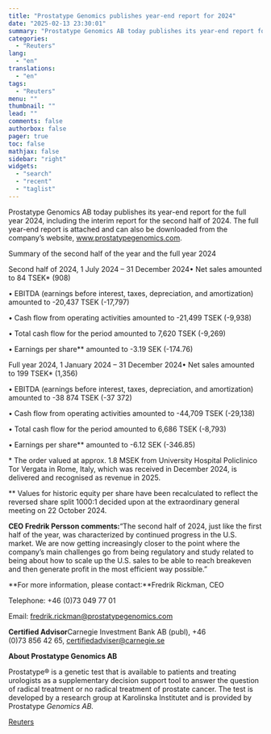 ```yaml
---
title: "Prostatype Genomics publishes year-end report for 2024"
date: "2025-02-13 23:30:01"
summary: "Prostatype Genomics AB today publishes its year-end report for the full year 2024, including the interim report for the second half of 2024. The full year-end report is attached and can also be downloaded from the company’s website, www.prostatypegenomics.com.Summary of the second half of the year and the full year..."
categories:
  - "Reuters"
lang:
  - "en"
translations:
  - "en"
tags:
  - "Reuters"
menu: ""
thumbnail: ""
lead: ""
comments: false
authorbox: false
pager: true
toc: false
mathjax: false
sidebar: "right"
widgets:
  - "search"
  - "recent"
  - "taglist"
---
```


Prostatype Genomics AB today publishes its year-end report for the full year 2024, including the interim report for the second half of 2024. The full year-end report is attached and can also be downloaded from the company’s website, www.prostatypegenomics.com.

Summary of the second half of the year and the full year 2024

Second half of 2024, 1 July 2024 – 31 December 2024• Net sales amounted to 84 TSEK\* (908)

• EBITDA (earnings before interest, taxes, depreciation, and amortization) amounted to -20,437 TSEK (-17,797)

• Cash flow from operating activities amounted to -21,499 TSEK (-9,938)

• Total cash flow for the period amounted to 7,620 TSEK (-9,269)

• Earnings per share\*\* amounted to -3.19 SEK (-174.76)

Full year 2024, 1 January 2024 – 31 December 2024• Net sales amounted to 199 TSEK\* (1,356)

• EBITDA (earnings before interest, taxes, depreciation, and amortization) amounted to -38 874 TSEK (-37 372)

• Cash flow from operating activities amounted to -44,709 TSEK (-29,138)

• Total cash flow for the period amounted to 6,686 TSEK (-8,793)

• Earnings per share\*\* amounted to -6.12 SEK (-346.85)

\* The order valued at approx. 1.8 MSEK from University Hospital Policlinico Tor Vergata in Rome, Italy, which was received in December 2024, is delivered and recognised as revenue in 2025.

\*\* Values for historic equity per share have been recalculated to reflect the reversed share split 1000:1 decided upon at the extraordinary general meeting on 22 October 2024.

**CEO Fredrik Persson comments:**“The second half of 2024, just like the first half of the year, was characterized by continued progress in the U.S. market. We are now getting increasingly closer to the point where the company’s main challenges go from being regulatory and study related to being about how to scale up the U.S. sales to be able to reach breakeven and then generate profit in the most efficient way possible.”

**For more information, please contact:**Fredrik Rickman, CEO

Telephone: +46 (0)73 049 77 01

Email: fredrik.rickman@prostatypegenomics.com

**Certified Advisor**Carnegie Investment Bank AB (publ), +46 (0)73 856 42 65, certifiedadviser@carnegie.se

**About Prostatype Genomics AB**

Prostatype® is a genetic test that is available to patients and treating urologists as a supplementary decision support tool to answer the question of radical treatment or no radical treatment of prostate cancer. The test is developed by a research group at Karolinska Institutet and is provided by Prostatype *Genomics AB.*

[Reuters](https://www.tradingview.com/news/reuters.com,2025-02-13:newsml_MFN2rPbM4:0-prostatype-genomics-publishes-year-end-report-for-2024/)
